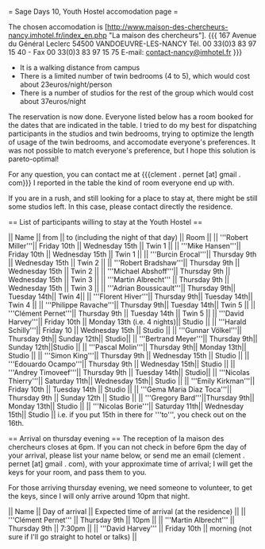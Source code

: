 = Sage Days 10, Youth Hostel accomodation page =

The chosen accomodation is [http://www.maison-des-chercheurs-nancy.imhotel.fr/index_en.php "La maison des chercheurs"].
{{{
167 Avenue du Général Leclerc
54500 VANDOEUVRE-LES-NANCY
Tél. 00 33(0)3 83 97 15 40 - 
Fax 00 33(0)3 83 97 15 75
E-mail: contact-nancy@imhotel.fr
}}}

 * It is  a walking distance from campus
 * There is a limited number of twin bedrooms (4 to 5), which would cost about 23euros/night/person
 * There is a number of studios for the rest of the group which would cost about 37euros/night

The reservation is now done. Everyone listed below has a room booked for the dates that are indicated in the table.
I tried to do my best for dispatching participants in the studios and twin bedrooms, trying to optimize the length of usage of the twin bedrooms, and accomodate everyone's preferences. It was not possible to match everyone's preference, but I hope this solution is pareto-optimal!

For any question, you can contact me at {{{clement . pernet [at] gmail . com}}}
I reported in the table the kind of room everyone end up with.

If you are in a rush, and still looking for a place to stay at, there might be still some studios left. In this case, please contact directly the residence.

== List of participants willing to stay at the Youth Hostel ==

|| Name                 || from       || to (including the night of that day) || Room ||
|| '''Robert Miller'''|| Friday 10th || Wednesday 15th || Twin 1 ||
|| '''Mike Hansen'''|| Friday 10th || Wednesday 15th || Twin 1 ||
|| '''Burcin Erocal'''||  Thursday 9th || Wednesday 15th || Twin 2 ||
|| '''Robert Bradshaw'''|| Thursday 9th || Wednesday 15th || Twin 2 ||
|| '''Michael Abshoff'''||  Thursday 9th || Wednesday 15th || Twin 3 ||
|| '''Martin Albrecht''' || Thursday 9th || Wednesday 15th || Twin 3 ||
|| '''Adrian Boussicault'''|| Thursday 9th|| Tuesday 14th|| Twin 4||
|| '''Florent Hiver'''|| Thursday 9th|| Tuesday 14th|| Twin 4 ||
|| '''Philippe Ravache'''|| Thursday 9th|| Tuesday 14th|| Twin 5 ||
|| '''Clément Pernet'''||  Thursday 9th || Tuesday 14th || Twin 5 ||
|| '''David Harvey'''|| Friday 10th || Monday 13th (i.e. 4 nights)|| Studio ||
|| '''Harald Schilly'''|| Friday 10 || Wednesday 15th || Studio ||
|| '''Gunnar Völkel'''|| Thursday 9th|| Sunday 12th|| Studio||
|| '''Bertrand Meyer'''|| Thursday 9th|| Sunday 12th||Studio ||
|| '''Pascal Molin'''|| Thursday 9th|| Monday 13th|| Studio ||
|| '''Simon King'''||  Thursday 9th || Wednesday 15th || Studio ||
|| '''Edouardo Ocampo'''|| Thursday 9th || Wednesday 15th|| Studio ||
|| '''Andrey Timoveef'''|| Thursday 9th || Tuesday 14th|| Studio||
|| '''Nicolas Thierry'''|| Saturday 11th|| Wednesday 15th|| Studio ||
|| '''Emily Kirkman'''|| Friday 10th || Tuesday 14th || Studio ||
|| '''Gema Maria Diaz Toca'''|| Thursday 9th || Sunday 12th || Studio ||
|| '''Gregory Bard'''||Thursday 9th|| Monday 13th|| Studio ||
|| '''Nicolas Borie'''|| Saturday 11th|| Wednesday 15th|| Studio ||
i.e. if you put 15th in there for '''to''', you check out on the 16th.

== Arrival on thursday evening ==
The reception of la maison des chercheurs closes at 6pm. If you can not check in before 6pm the day of your arrival, please list your name below, or send me an email (clement . pernet [at] gmail . com), with your approximate time of arrival; I will get the keys for your room, and pass them to you.

For those arriving thursday evening, we need someone to volunteer, to get the keys, since I will only arrive around 10pm that night.

|| Name || Day of arrival || Expected time of arrival (at the residence) ||
|| '''Clément Pernet''' || Thursday 9th || 10pm ||
|| '''Martin Albrecht''' || Thursday 9th || 7:30pm ||
|| '''David Harvey''' || Friday 10th || morning (not sure if I'll go straight to hotel or talks) ||

